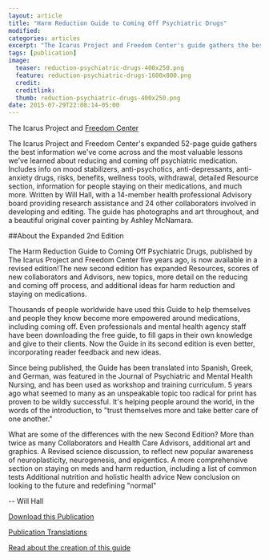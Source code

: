 ```yaml
---
layout: article
title: "Harm Reduction Guide to Coming Off Psychiatric Drugs"
modified:
categories: articles
excerpt: "The Icarus Project and Freedom Center's guide gathers the best information we've come across and the most valuable lessons we've learned about reducing and coming off psychiatric medication. Includes info on mood stabilizers, anti-psychotics, anti-depressants, anti-anxiety drugs, risks, benefits, wellness tools, withdrawal, detailed Resource section, information for people staying on their medications, and much more."
tags: [publication]
image:
  teaser: reduction-psychiatric-drugs-400x250.png
  feature: reduction-psychiatric-drugs-1600x800.png
  credit: 
  creditlink: 
  thumb: reduction-psychiatric-drugs-400x250.png
date: 2015-07-29T22:08:14-05:00
---
```


The Icarus Project and [Freedom Center](http://www.freedom-center.org/)

The Icarus Project and Freedom Center's expanded 52-page guide gathers the best information we've come across and the most valuable lessons we've learned about reducing and coming off psychiatric medication. Includes info on mood stabilizers, anti-psychotics, anti-depressants, anti-anxiety drugs, risks, benefits, wellness tools, withdrawal, detailed Resource section, information for people staying on their medications, and much more. Written by Will Hall, with a 14-member health professional Advisory board providing research assistance and 24 other collaborators involved in developing and editing. The guide has photographs and art throughout, and a beautiful original cover painting by Ashley McNamara.

##About the Expanded 2nd Edition

The Harm Reduction Guide to Coming Off Psychiatric Drugs, published by The Icarus Project and Freedom Center five years ago, is now available in a revised edition!The new second edition has expanded Resources, scores of new collaborators and Advisors, new topics, more detail on the reducing and coming off process, and additional ideas for harm reduction and staying on medications.

Thousands of people worldwide have used this Guide to help themselves and people they know become more empowered around medications, including coming off. Even professionals and mental health agency staff have been downloading the free guide, to fill gaps in their own knowledge and give to their clients. Now the Guide in its second edition is even better, incorporating reader feedback and new ideas.

Since being published, the Guide has been translated into Spanish, Greek, and German, was featured in the Journal of Psychiatric and Mental Health Nursing, and has been used as workshop and training curriculum. 5 years ago what seemed to many as an unspeakable topic too radical for print has proven to be wildly successful. It's helping people around the world, in the words of the introduction, to "trust themselves more and take better care of one another." 

What are some of the differences with the new Second Edition? More than twice as many Collaborators and Health Care Advisors, additional art and graphics. A Revised science discussion, to reflect new popular awareness of neuroplasticity, neurogenesis, and epigentics. A more comprehensive section on staying on meds and harm reduction, including a list of common tests Additional nutrition and holistic health advice New conclusion on looking to the future and redefining "normal" 

-- Will Hall  

[Download this Publication](http://www.willhall.net/files/ComingOffPsychDrugsHarmReductGuide2Edonline.pdf)

[Publication Translations](http://www.theicarusproject.net/article/updated-publication-ordering-and-downloads)

[Read about the creation of this guide](http://theicarusproject.net/alternative-treatments/the-making-of-the-harm-reduction-guide-to-meds-withdrawal)